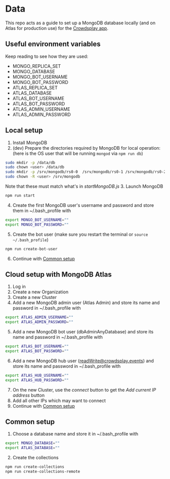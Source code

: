 # Data

This repo acts as a guide to set up a MongoDB database locally (and on Atlas for production use) for the [Crowdsplay app](https://github.com/shawninder/music).

## Useful environment variables
Keep reading to see how they are used:

- MONGO_REPLICA_SET
- MONGO_DATABASE
- MONGO_BOT_USERNAME
- MONGO_BOT_PASSWORD
- ATLAS_REPLICA_SET
- ATLAS_DATABASE
- ATLAS_BOT_USERNAME
- ATLAS_BOT_PASSWORD
- ATLAS_ADMIN_USERNAME
- ATLAS_ADMIN_PASSWORD

## Local setup
1. Install MongoDB
2. (dev) Prepare the directories required by MongoDB for local operation:
(here <user> is the OS user that will be running `mongod` via `npm run db`)
```sh
sudo mkdir -p /data/db
sudo chown <user> /data/db
sudo mkdir -p /srv/mongodb/rs0-0  /srv/mongodb/rs0-1 /srv/mongodb/rs0-2
sudo chown -R <user> /srv/mongodb
```
Note that these must match what's in *startMongoDB.js*
3. Launch MongoDB
```sh
npm run start
```
4. Create the first MongoDB user's username and password and store them in ~/.bash_profile with
```sh
export MONGO_BOT_USERNAME=""
export MONGO_BOT_PASSWORD=""
```
5. Create the bot user (make sure you restart the terminal or `source ~/.bash_profile`)
```sh
npm run create-bot-user
```
6. Continue with [Common setup](#common-setup)

## Cloud setup with MongoDB Atlas
1. Log in
2. Create a new Organization
3. Create a new Cluster
4. Add a new MongoDB admin user (Atlas Admin) and store its name and password in ~/.bash_profile with
```sh
export ATLAS_ADMIN_USERNAME=""
export ATLAS_ADMIN_PASSWORD=""
```
5. Add a new MongoDB bot user (dbAdminAnyDatabase) and store its name and password in ~/.bash_profile with
```sh
export ATLAS_BOT_USERNAME=""
export ATLAS_BOT_PASSWORD=""
```
6. Add a new MongoDB hub user (readWrite@crowdsplay.events) and store its name and password in ~/.bash_profile with
```sh
export ATLAS_HUB_USERNAME=""
export ATLAS_HUB_PASSWORD=""
```
7. On the new Cluster, use the *connect* button to get the *Add current IP address* button
8. Add all other IPs which may want to connect
9. Continue with [Common setup](#common-setup)

## Common setup
1. Choose a database name and store it in ~/.bash_profile with
```sh
export MONGO_DATABASE=""
export ATLAS_DATABASE=""
```
2. Create the collections
```sh
npm run create-collections
npm run create-collections-remote
```
